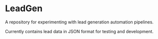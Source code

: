 # LeadGen

A repository for experimenting with lead generation automation pipelines.

Currently contains lead data in JSON format for testing and development.
